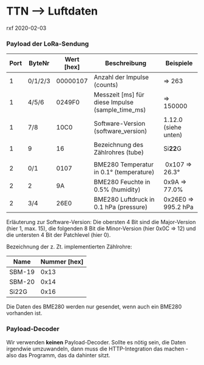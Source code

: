 # TTN --> Luftdaten
rxf 2020-02-03

### Payload der LoRa-Sendung


Port | ByteNr | Wert [hex]| Beschreibung | Beispiele
-----|--------|------|------------- | ---------
1    | 0/1/2/3 | 00000107 | Anzahl der Impulse (counts) | => 263
1    | 4/5/6   | 0249F0 | Messzeit [ms] für diese Impulse (sample\_time\_ms) | => 150000
1	   |	  7/8  | 10C0   | Software-Version (software_version)| 1.12.0 (siehe unten)
1	   |	   9   |  16    | Bezeichnung des Zählrohres (tube) |Si**22**G
||||
2	   |	  0/1   | 0107   | BME280 Temperatur in 0.1° (temperature)| 0x107 => 26.3°
2	   |	   2    | 9A     | BME280 Feuchte in 0.5% (humidity)|0x9A => 77.0%
2	   |	  3/4   | 26E0   | BME280 Luftdruck in 0.1 hPa (pressure) | 0x26E0 => 995.2 hPa

Erläuterung zur Software-Version: Die obersten 4 Bit sind die Major-Version (hier 1, max. 15), die folgenden 8 Bit die Minor-Version (hier 0x0C => 12) und die untersten 4 Bit der Patchlevel (hier 0).

Bezeichnung der z. Zt. implementierten Zählrohre:  

Name | Nummer [hex]
-----|-------
SBM-19 | 0x13
SBM-20 | 0x14
Si22G	 | 0x16


Die Daten des BME280 werden nur gesendet, wenn auch ein BME280 vorhanden ist.

### Payload-Decoder
Wir verwenden **keinen** Payload-Decoder.
Sollte es nötig sein, die Daten irgendwie umzuwandeln, dann muss die HTTP-Integration das machen - also das Programm, das da dahinter sitzt.
